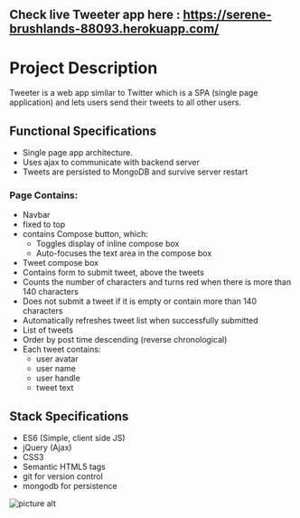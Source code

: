 ## Check live Tweeter app here :  https://serene-brushlands-88093.herokuapp.com/ 
# Project Description
Tweeter is a web app similar to Twitter which is a SPA (single page application) and lets users send their tweets to all other users.
## Functional Specifications
*	Single page app architecture.
*	Uses ajax to communicate with backend server
*	Tweets are persisted to MongoDB and survive server restart
### Page Contains:
*	Navbar
  *	fixed to top
  *	contains Compose button, which:
    *	Toggles display of inline compose box
    *	Auto-focuses the text area in the compose box
*	Tweet compose box
  *	Contains form to submit tweet, above the tweets
  *	Counts the number of characters and turns red when there is more than 140 characters
  *	Does not submit a tweet if it is empty or contain more than 140 characters
  *	Automatically refreshes tweet list when successfully submitted
*	List of tweets
  *	Order by post time descending (reverse chronological)
  *	Each tweet contains:
    *	user avatar
    *	user name
    *	user handle
    *	tweet text

## Stack Specifications
*	ES6 (Simple, client side JS)
*	jQuery (Ajax)
*	CSS3
*	Semantic HTML5 tags
*	git for version control
*	mongodb for persistence

![picture alt](https://raw.github.com/sadooghi/tweeter/master/images/tweeter_page_on_mobile.png "tweeter_page")
